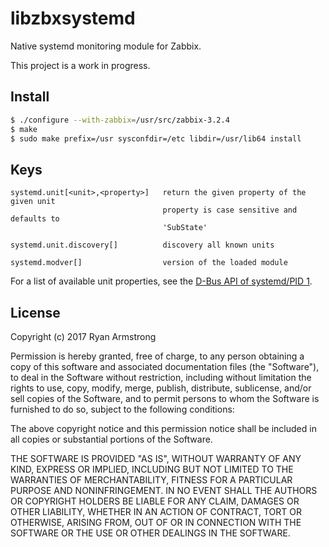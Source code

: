 # libzbxsystemd

Native systemd monitoring module for Zabbix.

This project is a work in progress.

## Install

```bash
$ ./configure --with-zabbix=/usr/src/zabbix-3.2.4
$ make
$ sudo make prefix=/usr sysconfdir=/etc libdir=/usr/lib64 install
```

## Keys

```
systemd.unit[<unit>,<property>]   return the given property of the given unit
                                  property is case sensitive and defaults to
                                  'SubState'

systemd.unit.discovery[]          discovery all known units

systemd.modver[]                  version of the loaded module
```

For a list of available unit properties, see the
[D-Bus API of systemd/PID 1](https://www.freedesktop.org/wiki/Software/systemd/dbus#unitobjects).

## License

Copyright (c) 2017 Ryan Armstrong

Permission is hereby granted, free of charge, to any person obtaining a copy of
this software and associated documentation files (the "Software"), to deal in
the Software without restriction, including without limitation the rights to
use, copy, modify, merge, publish, distribute, sublicense, and/or sell copies of
the Software, and to permit persons to whom the Software is furnished to do so,
subject to the following conditions:

The above copyright notice and this permission notice shall be included in all
copies or substantial portions of the Software.

THE SOFTWARE IS PROVIDED "AS IS", WITHOUT WARRANTY OF ANY KIND, EXPRESS OR
IMPLIED, INCLUDING BUT NOT LIMITED TO THE WARRANTIES OF MERCHANTABILITY, FITNESS
FOR A PARTICULAR PURPOSE AND NONINFRINGEMENT. IN NO EVENT SHALL THE AUTHORS OR
COPYRIGHT HOLDERS BE LIABLE FOR ANY CLAIM, DAMAGES OR OTHER LIABILITY, WHETHER
IN AN ACTION OF CONTRACT, TORT OR OTHERWISE, ARISING FROM, OUT OF OR IN
CONNECTION WITH THE SOFTWARE OR THE USE OR OTHER DEALINGS IN THE SOFTWARE.
